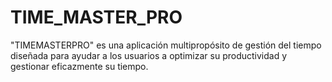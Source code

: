 # TIME_MASTER_PRO
 "TIMEMASTERPRO" es una aplicación multipropósito de gestión del tiempo diseñada para ayudar a los usuarios a optimizar su productividad y gestionar eficazmente su tiempo. 
